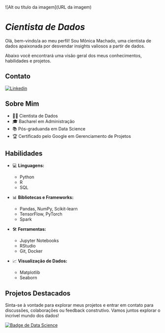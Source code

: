![Alt ou título da imagem](URL da imagem)

# *Cientista de Dados*

Olá, bem-vindo/a ao meu perfil! Sou Mônica Machado, uma cientista de dados apaixonada por desvendar insights valiosos a partir de dados. 

Abaixo você encontrará uma visão geral dos meus conhecimentos, habilidades e projetos.

## Contato
[![Linkedin](https://img.shields.io/badge/-monicaalessandra-blue?style=flat-square&logo=Linkedin&logoColor=white&link=LINK-DO-SEU-LINKEDIN)](https://www.linkedin.com/in/monicaalessandra/)

## Sobre Mim

- 👩‍💻 Cientista de Dados
- 🎓 Bacharel em Administração
- 📚 Pós-graduanda em Data Science
- 🏆 Certificado pelo Google em Gerenciamento de Projetos

## Habilidades

- 💻 **Linguagens:**
  - Python
  - R
  - SQL

- 📊 **Bibliotecas e Frameworks:**
  - Pandas, NumPy, Scikit-learn
  - TensorFlow, PyTorch
  - Spark

- 🛠️ **Ferramentas:**
  - Jupyter Notebooks
  - RStudio
  - Git, Docker

- 📈 **Visualização de Dados:**
  - Matplotlib
  - Seaborn

## Projetos Destacados

<!-- 1. **Análise Exploratória de Dados em [Nome do Projeto]**
   - [Link para o Projeto]

2. **Previsão de [Nome da Tarefa] usando Machine Learning**
   - [Link para o Projeto]

3. **Visualização Interativa em [Nome do Dashboard]**
   - [Link para o Projeto] -->


Sinta-se à vontade para explorar meus projetos e entrar em contato para discussões, colaborações ou feedback construtivo. Vamos juntos explorar o incrível mundo dos dados!

[![Badge de Data Science](https://img.shields.io/badge/Data%20Science-Enthusiast-blue)](https://github.com/seu-usuario)

